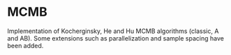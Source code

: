 # MCMB
Implementation of Kocherginsky, He and Hu MCMB algorithms (classic, A and AB).
Some extensions such as parallelization and sample spacing have been added.
